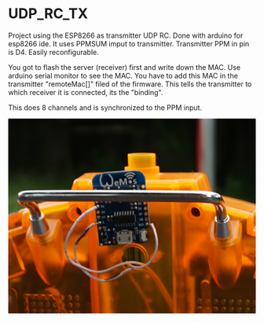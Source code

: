 # UDP_RC_TX

Project using the ESP8266 as transmitter UDP RC. Done with arduino for esp8266 ide. It uses PPMSUM imput to transmitter. Transmitter PPM in pin is D4. Easily reconfigurable. 

You got to flash the server (receiver) first and write down the MAC. Use arduino serial monitor to see the MAC. You have to add this MAC in the transmitter "remoteMac[]" filed of the firmware. This tells the transmitter to which receiver it is connected, its the "binding".

This does 8 channels and is synchronized to the PPM input.

![DSC02359.jpg](DSC02359.jpg "Wiring")
